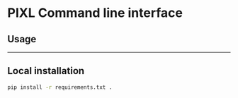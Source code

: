 # PIXL Command line interface

## Usage


***

## Local installation

```bash
pip install -r requirements.txt .
```
